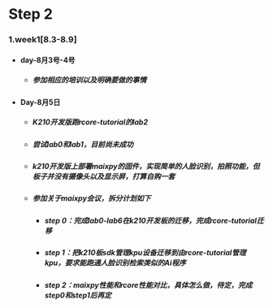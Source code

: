 # Step 2
### 1.week1[8.3-8.9]
  - #### day-8月3号-4号
    * ##### 参加相应的培训以及明确要做的事情
  - #### Day-8月5日
    * ##### K210开发版跑rcore-tutorial的lab2
    * ##### 尝试lab0和lab1，目前尚未成功
    * ##### k210开发版上部署maixpy的固件，实现简单的人脸识别，拍照功能，但板子并没有摄像头以及显示屏，打算自购一套
    * ##### 参加关于maixpy会议，拆分计划如下
      + ##### step 0：完成lab0-lab6在k210开发板的迁移，完成rcore-tutorial迁移
      + ##### step 1：把k210板sdk管理kpu设备迁移到由rcore-tutorial管理kpu，要求能跑通人脸识别检索类似的Ai程序
      + ##### step 2：maixpy性能和rcore性能对比，具体怎么做，待定，完成step0和step1后再定
  <!-- - #### Day-7月5日
    * #####  rust视频观看(B站令狐一冲)
  - #### Day-7月6日
    * #####  rust by example(1-12章学习)
  - #### Day-7月7日
    * #####  rust by example(完成)
    * #####  rustlings(70%完成)
  - #### Day-7月8日
    * #####  完成rustlings，对option，result理解不是很好，需要多练习下相关编程的代码
    * #####  RISC-V指令集的学习以及riscv-tools安装，尚未安装成功
  - #### Day-7月9日
    * #####  RISC-V指令集的学习以及riscv-tools安装，编译成功，目前汇编感觉问题不大，卡在如何riscv汇编输出字符串到屏幕上，待解决
  - #### Day-7月10日
    * #####  RISC-V指令集的学习,不清楚riscv汇编如何向屏幕输出字符串，目前已经提了issue
    * #####  rust15道题，目前做了4道，视频学习资料已经看完，我计划是两周内完成riscv汇编学习已经rust相关练习题
      - ###### 1.[链表，静态双向链表，动态双向链表实现](https://github.com/shiweiwww/rcore/tree/master/exercis/exe1)
      - ###### 2.[栈和队列实现](https://github.com/shiweiwww/rcore/tree/master/exercis/exe2)
      - ###### 3.[一个简单的统计引擎](https://github.com/shiweiwww/rcore/tree/master/exercis/exe3)
      - ###### 4.[输入输出和文件](https://github.com/shiweiwww/rcore/tree/master/exercis/exe4) -->
